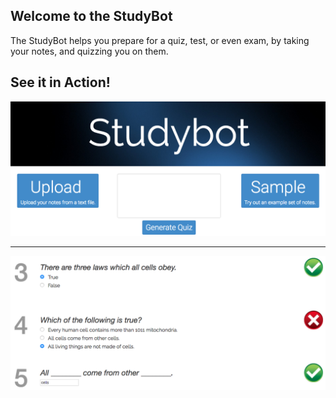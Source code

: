 ## Welcome to the StudyBot

The StudyBot helps you prepare for a quiz, test, or even exam, by taking your notes,
and quizzing you on them.

## See it in Action!

![Alt text](/sample_pics/Interface.png?raw=true "The Interface for the StudyBot")

---

![Alt text](/sample_pics/Questions.png?raw=true "Questions the StudyBot has Generated")

